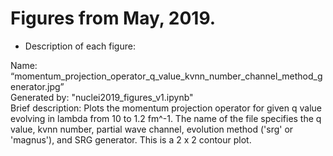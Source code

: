 # Figures from May, 2019.


* Description of each figure:

Name: “momentum_projection_operator_q_value_kvnn_number_channel_method_generator.jpg”<br/>
Generated by: "nuclei2019_figures_v1.ipynb"<br/>
Brief description: Plots the momentum projection operator for given q value evolving in lambda from 10 to 1.2 fm^-1. The name of the file specifies the q value, kvnn number, partial wave channel, evolution method ('srg' or 'magnus'), and SRG generator. This is a 2 x 2 contour plot.
